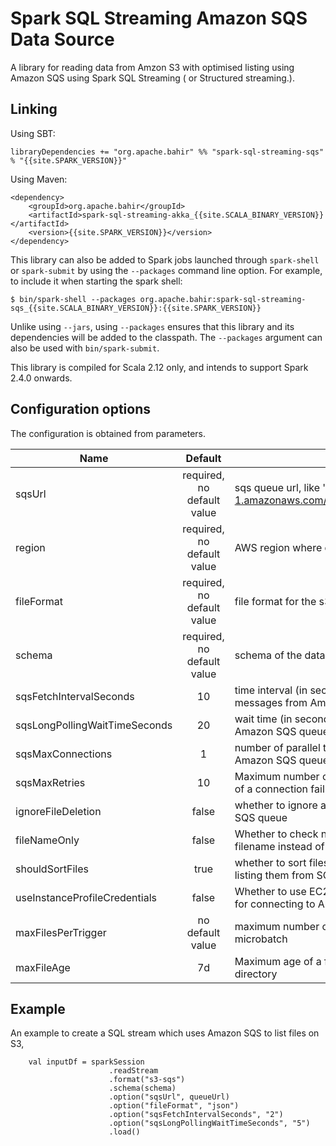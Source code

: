 <!--
{% comment %}
Licensed to the Apache Software Foundation (ASF) under one or more
contributor license agreements.  See the NOTICE file distributed with
this work for additional information regarding copyright ownership.
The ASF licenses this file to You under the Apache License, Version 2.0
(the "License"); you may not use this file except in compliance with
the License.  You may obtain a copy of the License at

  http://www.apache.org/licenses/LICENSE-2.0

Unless required by applicable law or agreed to in writing, software
distributed under the License is distributed on an "AS IS" BASIS,
WITHOUT WARRANTIES OR CONDITIONS OF ANY KIND, either express or implied.
See the License for the specific language governing permissions and
limitations under the License.
{% endcomment %}
-->
# Spark SQL Streaming Amazon SQS Data Source

A library for reading data from Amzon S3 with optimised listing using Amazon SQS using Spark SQL Streaming ( or Structured streaming.).

## Linking

Using SBT:

    libraryDependencies += "org.apache.bahir" %% "spark-sql-streaming-sqs" % "{{site.SPARK_VERSION}}"

Using Maven:

    <dependency>
        <groupId>org.apache.bahir</groupId>
        <artifactId>spark-sql-streaming-akka_{{site.SCALA_BINARY_VERSION}}</artifactId>
        <version>{{site.SPARK_VERSION}}</version>
    </dependency>

This library can also be added to Spark jobs launched through `spark-shell` or `spark-submit` by using the `--packages` command line option.
For example, to include it when starting the spark shell:

    $ bin/spark-shell --packages org.apache.bahir:spark-sql-streaming-sqs_{{site.SCALA_BINARY_VERSION}}:{{site.SPARK_VERSION}}

Unlike using `--jars`, using `--packages` ensures that this library and its dependencies will be added to the classpath.
The `--packages` argument can also be used with `bin/spark-submit`.

This library is compiled for Scala 2.12 only, and intends to support Spark 2.4.0 onwards.

## Configuration options
The configuration is obtained from parameters.

Name |Default | Meaning
--- |:---:| ---
sqsUrl|required, no default value|sqs queue url, like 'https://sqs.us-east-1.amazonaws.com/330183209093/TestQueue'
region|required, no default value|AWS region where queue is created
fileFormat|required, no default value|file format for the s3 files stored on Amazon S3
schema|required, no default value|schema of the data being read
sqsFetchIntervalSeconds|10|time interval (in seconds) after which to fetch messages from Amazon SQS queue
sqsLongPollingWaitTimeSeconds|20|wait time (in seconds) for long polling on Amazon SQS queue
sqsMaxConnections|1|number of parallel threads to connect to Amazon SQS queue
sqsMaxRetries|10|Maximum number of consecutive retries in case of a connection failure to SQS before giving up
ignoreFileDeletion|false|whether to ignore any File deleted message in SQS queue
fileNameOnly|false|Whether to check new files based on only the filename instead of on the full path
shouldSortFiles|true|whether to sort files based on timestamp while listing them from SQS
useInstanceProfileCredentials|false|Whether to use EC2 instance profile credentials for connecting to Amazon SQS
maxFilesPerTrigger|no default value|maximum number of files to process in a microbatch
maxFileAge|7d|Maximum age of a file that can be found in this directory

## Example

An example to create a SQL stream which uses Amazon SQS to list files on S3,

        val inputDf = sparkSession
                          .readStream
                          .format("s3-sqs")
                          .schema(schema)
                          .option("sqsUrl", queueUrl)
                          .option("fileFormat", "json")
                          .option("sqsFetchIntervalSeconds", "2")
                          .option("sqsLongPollingWaitTimeSeconds", "5")
                          .load()
